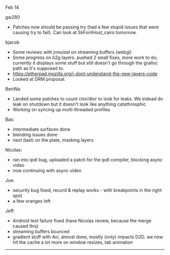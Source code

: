 Feb 14


gw280
* Patches now should be passing try (had a few stupid issues that were causing try to fail). Can look at SkFontHost_cairo tomorrow.

bjacob
* Some reviews with jrmuizel on streaming buffers (webgl)
* Some progress on b2g layers. pushed 2 small fixes, more work to do; currently it displays some stuff but still doesn't go through the gralloc path as it's supposed to.
* https://etherpad.mozilla.org/i-dont-understand-the-new-layers-code
* Looked at DRM proposal.

BenWa:
* Landed some patches to count ctor/dtor to look for leaks. We indead do leak on shutdown but it doesn't look like anything catathrosphic
* Working on syncing up multi-threaded profiles

Bas:
* intermediate surfaces done
* blending issues done
* next (last) on the plate, masking layers

Nicolas:
* ran into ipdl bug, uploaded a patch for the ipdl compiler, blocking async video
* now continuing with async video

Joe:
* security bug fixed, record & replay works - with breakpoints in the right spot
* a few oranges left



Jeff:
* Android test failure fixed (have Nicolas review, because the merge caused this)
* streaming buffers bounced
* gradient stuff with Avi, almost done, mostly (only) impacts D2D.  we now hit the cache a lot more on window resizes, tab animation

________________


